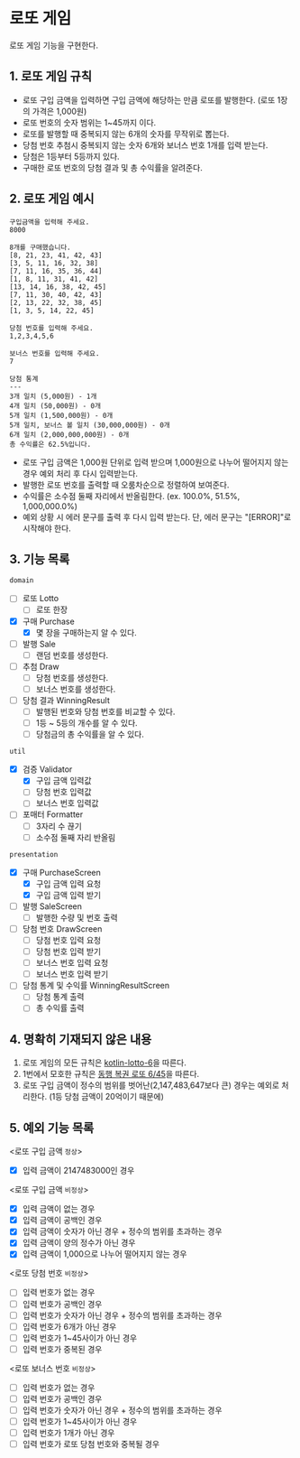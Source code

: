# 로또 게임
로또 게임 기능을 구현한다.

## 1. 로또 게임 규칙
- 로또 구입 금액을 입력하면 구입 금액에 해당하는 만큼 로또를 발행한다. (로또 1장의 가격은 1,000원)
- 로또 번호의 숫자 범위는 1~45까지 이다.
- 로또를 발행할 때 중복되지 않는 6개의 숫자를 무작위로 뽑는다.
- 당첨 번호 추첨시 중복되지 않는 숫자 6개와 보너스 번호 1개를 입력 받는다.
- 당첨은 1등부터 5등까지 있다.
- 구매한 로또 번호의 당첨 결과 및 총 수익률을 알려준다.

## 2. 로또 게임 예시
```
구입금액을 입력해 주세요.
8000

8개를 구매했습니다.
[8, 21, 23, 41, 42, 43] 
[3, 5, 11, 16, 32, 38] 
[7, 11, 16, 35, 36, 44] 
[1, 8, 11, 31, 41, 42] 
[13, 14, 16, 38, 42, 45] 
[7, 11, 30, 40, 42, 43] 
[2, 13, 22, 32, 38, 45] 
[1, 3, 5, 14, 22, 45]

당첨 번호를 입력해 주세요.
1,2,3,4,5,6

보너스 번호를 입력해 주세요.
7

당첨 통계
---
3개 일치 (5,000원) - 1개
4개 일치 (50,000원) - 0개
5개 일치 (1,500,000원) - 0개
5개 일치, 보너스 볼 일치 (30,000,000원) - 0개
6개 일치 (2,000,000,000원) - 0개
총 수익률은 62.5%입니다.
```
- 로또 구입 금액은 1,000원 단위로 입력 받으며 1,000원으로 나누어 떨어지지 않는 경우 예외 처리 후 다시 입력받는다.
- 발행한 로또 번호를 출력할 때 오룸차순으로 정렬하여 보여준다.
- 수익률은 소수점 둘째 자리에서 반올림한다. (ex. 100.0%, 51.5%, 1,000,000.0%)
- 예외 상황 시 에러 문구를 출력 후 다시 입력 받는다. 단, 에러 문구는 "[ERROR]"로 시작해야 한다.

## 3. 기능 목록
`domain`
- [ ] 로또 Lotto
  - [ ] 로또 한장
- [x] 구매 Purchase
  - [x] 몇 장을 구매하는지 알 수 있다.
- [ ] 발행 Sale
  - [ ] 랜덤 번호를 생성한다.
- [ ] 추첨 Draw
  - [ ] 당첨 번호를 생성한다.
  - [ ] 보너스 번호를 생성한다.
- [ ] 당첨 결과 WinningResult
  - [ ] 발행된 번호와 당첨 번호를 비교할 수 있다.
  - [ ] 1등 ~ 5등의 개수를 알 수 있다.
  - [ ] 당첨금의 총 수익률을 알 수 있다.

`util`
- [x] 검증 Validator
  - [x] 구입 금액 입력값
  - [ ] 당첨 번호 입력값
  - [ ] 보너스 번호 입력값

- [ ] 포매터 Formatter
  - [ ] 3자리 수 끊기
  - [ ] 소수점 둘째 자리 반올림

`presentation`
- [x] 구매 PurchaseScreen
  - [x] 구입 금액 입력 요청
  - [x] 구입 금액 입력 받기

- [ ] 발행 SaleScreen
  - [ ] 발행한 수량 및 번호 출력

- [ ] 당첨 번호 DrawScreen
  - [ ] 당첨 번호 입력 요청
  - [ ] 당첨 번호 입력 받기
  - [ ] 보너스 번호 입력 요청
  - [ ] 보너스 번호 입력 받기

- [ ] 당첨 통계 및 수익률 WinningResultScreen
  - [ ] 당첨 통계 출력
  - [ ] 총 수익률 출력

## 4. 명확히 기재되지 않은 내용
1. 로또 게임의 모든 규칙은 [kotlin-lotto-6](https://github.com/woowacourse-precourse/kotlin-lotto-6)을 따른다.
2. 1번에서 모호한 규칙은 [동행 복권 로또 6/45](https://www.dhlottery.co.kr/gameInfo.do?method=gameMethod)을 따른다.
3. 로또 구입 금액이 정수의 범위를 벗어난(2,147,483,647보다 큰) 경우는 예외로 처리한다. (1등 당첨 금액이 20억이기 때문에)

## 5. 예외 기능 목록
<로또 구입 금액 `정상`>
- [x] 입력 금액이 2147483000인 경우

<로또 구입 금액 `비정상`>
- [x] 입력 금액이 없는 경우
- [x] 입력 금액이 공백인 경우
- [x] 입력 금액이 숫자가 아닌 경우 + 정수의 범위를 초과하는 경우
- [x] 입력 금액이 양의 정수가 아닌 경우
- [x] 입력 금액이 1,000으로 나누어 떨어지지 않는 경우

<로또 당첨 번호 `비정상`>
- [ ] 입력 번호가 없는 경우
- [ ] 입력 번호가 공백인 경우
- [ ] 입력 번호가 숫자가 아닌 경우 + 정수의 범위를 초과하는 경우
- [ ] 입력 번호가 6개가 아닌 경우
- [ ] 입력 번호가 1~45사이가 아닌 경우
- [ ] 입력 번호가 중복된 경우

<로또 보너스 번호 `비정상`>
- [ ] 입력 번호가 없는 경우
- [ ] 입력 번호가 공백인 경우
- [ ] 입력 번호가 숫자가 아닌 경우 + 정수의 범위를 초과하는 경우
- [ ] 입력 번호가 1~45사이가 아닌 경우
- [ ] 입력 번호가 1개가 아닌 경우
- [ ] 입력 번호가 로또 당첨 번호와 중복될 경우
